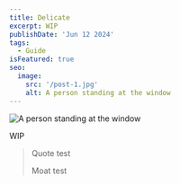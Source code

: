 ```yaml
---
title: Delicate
excerpt: WIP
publishDate: 'Jun 12 2024'
tags:
  - Guide
isFeatured: true
seo:
  image:
    src: '/post-1.jpg'
    alt: A person standing at the window
---
```


![A person standing at the window](/post-1.jpg)

WIP

> Quote test
> 
> Moat test